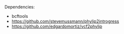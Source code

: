Dependencies:
* bcftools
* https://github.com/stevemussmann/phylip2introgress
* https://github.com/edgardomortiz/vcf2phylip

